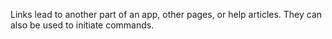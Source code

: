 Links lead to another part of an app, other pages, or help articles. They can also be used to initiate commands.
